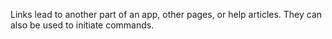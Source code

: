 Links lead to another part of an app, other pages, or help articles. They can also be used to initiate commands.
